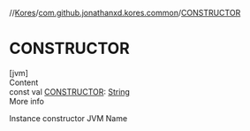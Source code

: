 //[Kores](../index.md)/[com.github.jonathanxd.kores.common](index.md)/[CONSTRUCTOR](-c-o-n-s-t-r-u-c-t-o-r.md)



# CONSTRUCTOR  
[jvm]  
Content  
const val [CONSTRUCTOR](-c-o-n-s-t-r-u-c-t-o-r.md): [String](https://kotlinlang.org/api/latest/jvm/stdlib/kotlin/-string/index.html)  
More info  


Instance constructor JVM Name

  



